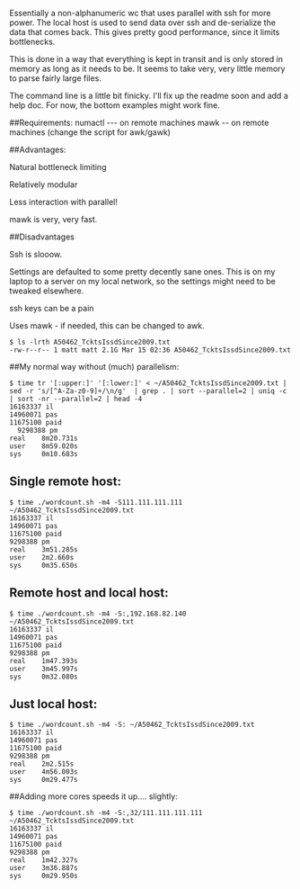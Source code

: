 Essentially a non-alphanumeric wc that uses parallel with ssh for more power. The local host is used to send data over ssh and de-serialize the data that comes back.  This gives pretty good performance, since it limits bottlenecks.

This is done in a way that everything is kept in transit and is only stored in memory as long as it needs to be.  It seems to take very, very little memory to parse fairly large files.

The command line is a little bit finicky. I'll fix up the readme soon and add a help doc. For now, the bottom examples might work fine.

##Requirements:
    numactl --- on remote machines
    mawk -- on remote machines (change the script for awk/gawk)

##Advantages:

Natural bottleneck limiting

Relatively modular

Less interaction with parallel!

mawk is very, very fast.

##Disadvantages

Ssh is slooow.

Settings are defaulted to some pretty decently sane ones. This is on my laptop to a server on my local network, so the settings might need to be tweaked elsewhere.

ssh keys can be a pain

Uses mawk - if needed, this can be changed to awk.

```
$ ls -lrth A50462_TcktsIssdSince2009.txt 
-rw-r--r-- 1 matt matt 2.1G Mar 15 02:36 A50462_TcktsIssdSince2009.txt
```

##My normal way without (much) parallelism:
```
$ time tr '[:upper:]' '[:lower:]' < ~/A50462_TcktsIssdSince2009.txt | sed -r 's/[^A-Za-z0-9]+/\n/g'  | grep . | sort --parallel=2 | uniq -c | sort -nr --parallel=2 | head -4                                                        
16163337 il
14960071 pas
11675100 paid
  9298388 pm
real    8m20.731s
user    8m59.020s
sys     0m10.683s
```

## Single remote host:
```
$ time ./wordcount.sh -m4 -S111.111.111.111 ~/A50462_TcktsIssdSince2009.txt 
16163337 il
14960071 pas
11675100 paid
9298388 pm
real    3m51.285s
user    2m2.660s
sys     0m35.650s
```

## Remote host and local host:
```
$ time ./wordcount.sh -m4 -S:,192.168.82.140 ~/A50462_TcktsIssdSince2009.txt 
16163337 il
14960071 pas
11675100 paid
9298388 pm
real    1m47.393s
user    3m45.997s
sys     0m32.080s
```

## Just local host:
```
$ time ./wordcount.sh -m4 -S: ~/A50462_TcktsIssdSince2009.txt 
16163337 il
14960071 pas
11675100 paid
9298388 pm
real    2m2.515s
user    4m56.003s
sys     0m29.477s
```

##Adding more cores speeds it up.... slightly:
```
$ time ./wordcount.sh -m4 -S:,32/111.111.111.111 ~/A50462_TcktsIssdSince2009.txt 
16163337 il
14960071 pas
11675100 paid
9298388 pm
real    1m42.327s
user    3m36.887s
sys     0m29.950s
```
